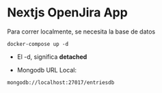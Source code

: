 # Nextjs OpenJira App
Para correr localmente, se necesita la base de datos

```
docker-compose up -d
```
* El -d, significa __detached__

* Mongodb URL Local:
```
mongodb://localhost:27017/entriesdb
```

